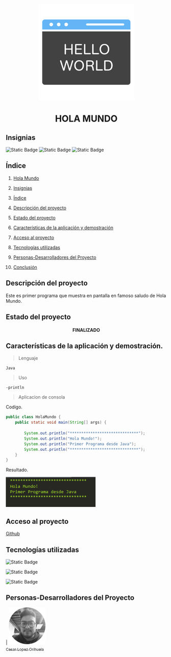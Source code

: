 <p align="center">
<img src="./img/hola-mundo.png"
 width="300">
</p>

<h1 align="center" id="holaMundo">HOLA MUNDO</h1>

## Insignias

![Static Badge](https://img.shields.io/badge/CURSO-PRACTICA-green)
![Static Badge](https://img.shields.io/badge/LENGUAJE-JAVA-orange)
![Static Badge](https://img.shields.io/badge/PROYECTO-Udemy-purple)

## Índice

1. [Hola Mundo](#holaMundo)

2. [Insignias](#insignias)

3. [Índice](#índice)

4. [Descripción del proyecto](#descripción-del-proyecto)

5. [Estado del proyecto](#Estado-del-proyecto)

6. [Características de la aplicación y demostración](#Características-de-la-aplicación-y-demostración)

7. [Acceso al proyecto](#acceso-proyecto)

8. [Tecnologías utilizadas](#tecnologías-utilizadas)

9. [Personas-Desarrolladores del Proyecto](#personas-desarrolladores)

10. [Conclusión](#conclusión)

## Descripción del proyecto

Este es primer programa que muestra en pantalla en famoso saludo de Hola Mundo.

## Estado del proyecto

<h4 align="center">
FINALIZADO
</h4>

## Características de la aplicación y demostración.

> Lenguaje

    Java

> Uso

    -println

> Aplicacion de consola

Codigo.

```java
public class HolaMundo {
    public static void main(String[] args) {

        System.out.println("******************************");
        System.out.println("Hola Mundo!");
        System.out.println("Primer Programa desde Java");
        System.out.println("******************************");
    }
}

```

Resultado.

![alt text](img/image.png)

## Acceso al proyecto

[Github](https://github.com/Chinicuil87/programacionJava/tree/main/HolaMundo)

## Tecnologías utilizadas

![Static Badge](https://img.shields.io/badge/IDE-IntelliJ-purple)

![Static Badge](https://img.shields.io/badge/LENGUAJE-JAVA-orange)

![Static Badge](https://img.shields.io/badge/JDK-21-red)

## Personas-Desarrolladores del Proyecto

| [<img src="./img/chinicuil.png" width=115><br><sub>Cesar Lopez Orihuela</sub>](https://github.com/Chinicuil87)
